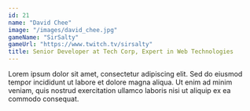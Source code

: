 ```yaml
---
id: 21
name: "David Chee"
image: "/images/david_chee.jpg"
gameName: "SirSalty"
gameUrl: "https://www.twitch.tv/sirsalty"
title: Senior Developer at Tech Corp, Expert in Web Technologies
---
```


Lorem ipsum dolor sit amet, consectetur adipiscing elit. Sed do eiusmod tempor incididunt ut labore et dolore magna aliqua. Ut enim ad minim veniam, quis nostrud exercitation ullamco laboris nisi ut aliquip ex ea commodo consequat.
